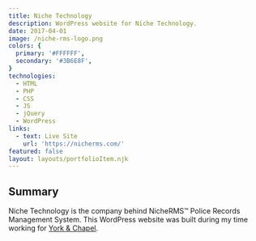 ```yaml
---
title: Niche Technology
description: WordPress website for Niche Technology.
date: 2017-04-01
image: /niche-rms-logo.png
colors: {
  primary: '#FFFFFF',
  secondary: '#3B6E8F',
}
technologies:
  - HTML
  - PHP
  - CSS
  - JS
  - jQuery
  - WordPress
links:
  - text: Live Site
    url: 'https://nicherms.com/'
featured: false
layout: layouts/portfolioItem.njk
---
```


## Summary
Niche Technology is the company behind NicheRMS™ Police Records Management System. This WordPress website was built during my time working for [York & Chapel](https://yorkandchapel.com/).
